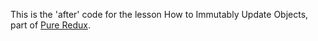 This is the 'after' code for the lesson How to Immutably Update Objects, part of [Pure Redux](https://daveceddia.com/pure-redux/).
